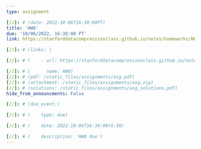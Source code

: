 ```yaml
---
type: assignment

[//]: # (date: 2022-10-06T16:30:00PT)
title: 'HW0'
due: '10/06/2022, 16:30:00 PT'
link: https://stanforddatacompressionclass.github.io/notes/homeworks/HW0.html

[//]: # (links: )

[//]: # (    - url: https://stanforddatacompressionclass.github.io/notes/lossless_iid/intro.html)

[//]: # (      name: HW0)
[//]: # (pdf: /static_files/assignments/asg.pdf)
[//]: # (attachment: /static_files/assignments/asg.zip)
[//]: # (solutions: /static_files/assignments/asg_solutions.pdf)
hide_from_announcments: False

[//]: # (due_event:)

[//]: # (    type: due)

[//]: # (    date: 2022-10-06T16:30:00+5:30)

[//]: # (    description: 'HW0 due')
---
```


[//]: # (HW0 is to help set you up with the course.)
